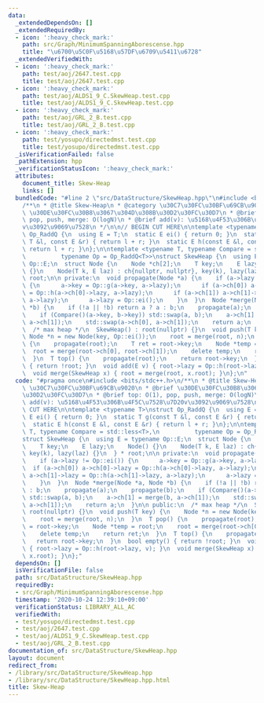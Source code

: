 ```yaml
---
data:
  _extendedDependsOn: []
  _extendedRequiredBy:
  - icon: ':heavy_check_mark:'
    path: src/Graph/MinimumSpanningAborescense.hpp
    title: "\u6700\u5C0F\u5168\u57DF\u6709\u5411\u6728"
  _extendedVerifiedWith:
  - icon: ':heavy_check_mark:'
    path: test/aoj/2647.test.cpp
    title: test/aoj/2647.test.cpp
  - icon: ':heavy_check_mark:'
    path: test/aoj/ALDS1_9_C.SkewHeap.test.cpp
    title: test/aoj/ALDS1_9_C.SkewHeap.test.cpp
  - icon: ':heavy_check_mark:'
    path: test/aoj/GRL_2_B.test.cpp
    title: test/aoj/GRL_2_B.test.cpp
  - icon: ':heavy_check_mark:'
    path: test/yosupo/directedmst.test.cpp
    title: test/yosupo/directedmst.test.cpp
  _isVerificationFailed: false
  _pathExtension: hpp
  _verificationStatusIcon: ':heavy_check_mark:'
  attributes:
    document_title: Skew-Heap
    links: []
  bundledCode: "#line 2 \"src/DataStructure/SkewHeap.hpp\"\n#include <bits/stdc++.h>\n\
    /**\n * @title Skew-Heap\n * @category \u30C7\u30FC\u30BF\u69CB\u9020\n * @brief\
    \ \u30DE\u30FC\u30B8\u3067\u304D\u308B\u30D2\u30FC\u30D7\n * @brief top: O(1),\
    \ pop, push, merge: O(logN)\n * @brief add(v): \u5168\u4F53\u306B\u4F5C\u7528\u7D20\
    v\u3092\u9069\u7528\n */\n\n// BEGIN CUT HERE\n\ntemplate <typename T>\nstruct\
    \ Op_RaddQ {\n  using E = T;\n  static E ei() { return 0; }\n  static T g(const\
    \ T &l, const E &r) { return l + r; }\n  static E h(const E &l, const E &r) {\
    \ return l + r; }\n};\n\ntemplate <typename T, typename Compare = std::less<T>,\n\
    \          typename Op = Op_RaddQ<T>>\nstruct SkewHeap {\n  using E = typename\
    \ Op::E;\n  struct Node {\n    Node *ch[2];\n    T key;\n    E lazy;\n    Node()\
    \ {}\n    Node(T k, E laz) : ch{nullptr, nullptr}, key(k), lazy(laz) {}\n  } *\
    \ root;\n\n private:\n  void propagate(Node *a) {\n    if (a->lazy != Op::ei())\
    \ {\n      a->key = Op::g(a->key, a->lazy);\n      if (a->ch[0]) a->ch[0]->lazy\
    \ = Op::h(a->ch[0]->lazy, a->lazy);\n      if (a->ch[1]) a->ch[1]->lazy = Op::h(a->ch[1]->lazy,\
    \ a->lazy);\n      a->lazy = Op::ei();\n    }\n  }\n  Node *merge(Node *a, Node\
    \ *b) {\n    if (!a || !b) return a ? a : b;\n    propagate(a);\n    propagate(b);\n\
    \    if (Compare()(a->key, b->key)) std::swap(a, b);\n    a->ch[1] = merge(b,\
    \ a->ch[1]);\n    std::swap(a->ch[0], a->ch[1]);\n    return a;\n  }\n\n public:\n\
    \  /* max heap */\n  SkewHeap() : root(nullptr) {}\n  void push(T key) {\n   \
    \ Node *n = new Node(key, Op::ei());\n    root = merge(root, n);\n  }\n  T pop()\
    \ {\n    propagate(root);\n    T ret = root->key;\n    Node *temp = root;\n  \
    \  root = merge(root->ch[0], root->ch[1]);\n    delete temp;\n    return ret;\n\
    \  }\n  T top() {\n    propagate(root);\n    return root->key;\n  }\n  bool empty()\
    \ { return !root; }\n  void add(E v) { root->lazy = Op::h(root->lazy, v); }\n\
    \  void merge(SkewHeap x) { root = merge(root, x.root); }\n};\n"
  code: "#pragma once\n#include <bits/stdc++.h>\n/**\n * @title Skew-Heap\n * @category\
    \ \u30C7\u30FC\u30BF\u69CB\u9020\n * @brief \u30DE\u30FC\u30B8\u3067\u304D\u308B\
    \u30D2\u30FC\u30D7\n * @brief top: O(1), pop, push, merge: O(logN)\n * @brief\
    \ add(v): \u5168\u4F53\u306B\u4F5C\u7528\u7D20v\u3092\u9069\u7528\n */\n\n// BEGIN\
    \ CUT HERE\n\ntemplate <typename T>\nstruct Op_RaddQ {\n  using E = T;\n  static\
    \ E ei() { return 0; }\n  static T g(const T &l, const E &r) { return l + r; }\n\
    \  static E h(const E &l, const E &r) { return l + r; }\n};\n\ntemplate <typename\
    \ T, typename Compare = std::less<T>,\n          typename Op = Op_RaddQ<T>>\n\
    struct SkewHeap {\n  using E = typename Op::E;\n  struct Node {\n    Node *ch[2];\n\
    \    T key;\n    E lazy;\n    Node() {}\n    Node(T k, E laz) : ch{nullptr, nullptr},\
    \ key(k), lazy(laz) {}\n  } * root;\n\n private:\n  void propagate(Node *a) {\n\
    \    if (a->lazy != Op::ei()) {\n      a->key = Op::g(a->key, a->lazy);\n    \
    \  if (a->ch[0]) a->ch[0]->lazy = Op::h(a->ch[0]->lazy, a->lazy);\n      if (a->ch[1])\
    \ a->ch[1]->lazy = Op::h(a->ch[1]->lazy, a->lazy);\n      a->lazy = Op::ei();\n\
    \    }\n  }\n  Node *merge(Node *a, Node *b) {\n    if (!a || !b) return a ? a\
    \ : b;\n    propagate(a);\n    propagate(b);\n    if (Compare()(a->key, b->key))\
    \ std::swap(a, b);\n    a->ch[1] = merge(b, a->ch[1]);\n    std::swap(a->ch[0],\
    \ a->ch[1]);\n    return a;\n  }\n\n public:\n  /* max heap */\n  SkewHeap() :\
    \ root(nullptr) {}\n  void push(T key) {\n    Node *n = new Node(key, Op::ei());\n\
    \    root = merge(root, n);\n  }\n  T pop() {\n    propagate(root);\n    T ret\
    \ = root->key;\n    Node *temp = root;\n    root = merge(root->ch[0], root->ch[1]);\n\
    \    delete temp;\n    return ret;\n  }\n  T top() {\n    propagate(root);\n \
    \   return root->key;\n  }\n  bool empty() { return !root; }\n  void add(E v)\
    \ { root->lazy = Op::h(root->lazy, v); }\n  void merge(SkewHeap x) { root = merge(root,\
    \ x.root); }\n};"
  dependsOn: []
  isVerificationFile: false
  path: src/DataStructure/SkewHeap.hpp
  requiredBy:
  - src/Graph/MinimumSpanningAborescense.hpp
  timestamp: '2020-10-24 12:39:10+09:00'
  verificationStatus: LIBRARY_ALL_AC
  verifiedWith:
  - test/yosupo/directedmst.test.cpp
  - test/aoj/2647.test.cpp
  - test/aoj/ALDS1_9_C.SkewHeap.test.cpp
  - test/aoj/GRL_2_B.test.cpp
documentation_of: src/DataStructure/SkewHeap.hpp
layout: document
redirect_from:
- /library/src/DataStructure/SkewHeap.hpp
- /library/src/DataStructure/SkewHeap.hpp.html
title: Skew-Heap
---
```

